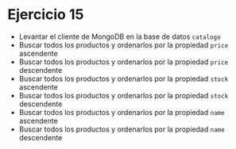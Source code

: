 # Ejercicio 15

* Levantar el cliente de MongoDB en la base de datos `catalogo`
* Buscar todos los productos y ordenarlos por la propiedad `price` ascendente
* Buscar todos los productos y ordenarlos por la propiedad `price` descendente
* Buscar todos los productos y ordenarlos por la propiedad `stock` ascendente
* Buscar todos los productos y ordenarlos por la propiedad `stock` descendente
* Buscar todos los productos y ordenarlos por la propiedad `name` ascendente
* Buscar todos los productos y ordenarlos por la propiedad `name` descendente
